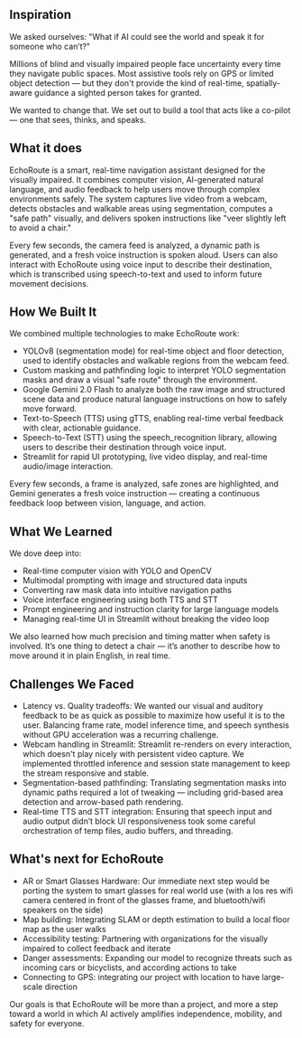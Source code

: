 ## Inspiration
We asked ourselves:
"What if AI could see the world and speak it for someone who can’t?"

Millions of blind and visually impaired people face uncertainty every time they navigate public spaces. Most assistive tools rely on GPS or limited object detection — but they don't provide the kind of real-time, spatially-aware guidance a sighted person takes for granted.

We wanted to change that.
We set out to build a tool that acts like a co-pilot — one that sees, thinks, and speaks.

## What it does

EchoRoute is a smart, real-time navigation assistant designed for the visually impaired. It combines computer vision, AI-generated natural language, and audio feedback to help users move through complex environments safely. The system captures live video from a webcam, detects obstacles and walkable areas using segmentation, computes a "safe path" visually, and delivers spoken instructions like "veer slightly left to avoid a chair."

Every few seconds, the camera feed is analyzed, a dynamic path is generated, and a fresh voice instruction is spoken aloud. Users can also interact with EchoRoute using voice input to describe their destination, which is transcribed using speech-to-text and used to inform future movement decisions.

## How We Built It
We combined multiple technologies to make EchoRoute work:
* YOLOv8 (segmentation mode) for real-time object and floor detection, used to identify obstacles and walkable regions from the webcam feed.
* Custom masking and pathfinding logic to interpret YOLO segmentation masks and draw a visual "safe route" through the environment.
* Google Gemini 2.0 Flash to analyze both the raw image and structured scene data and produce natural language instructions on how to safely move forward.
* Text-to-Speech (TTS) using gTTS, enabling real-time verbal feedback with clear, actionable guidance.
* Speech-to-Text (STT) using the speech_recognition library, allowing users to describe their destination through voice input.
* Streamlit for rapid UI prototyping, live video display, and real-time audio/image interaction.

Every few seconds, a frame is analyzed, safe zones are highlighted, and Gemini generates a fresh voice instruction — creating a continuous feedback loop between vision, language, and action.

## What We Learned
We dove deep into:

* Real-time computer vision with YOLO and OpenCV
* Multimodal prompting with image and structured data inputs
* Converting raw mask data into intuitive navigation paths
* Voice interface engineering using both TTS and STT
* Prompt engineering and instruction clarity for large language models
* Managing real-time UI in Streamlit without breaking the video loop

We also learned how much precision and timing matter when safety is involved. It’s one thing to detect a chair — it’s another to describe how to move around it in plain English, in real time.

## Challenges We Faced
* Latency vs. Quality tradeoffs: We wanted our visual and auditory feedback to be as quick as possible to maximize how useful it is to the user. Balancing frame rate, model inference time, and speech synthesis without GPU acceleration was a recurring challenge.
* Webcam handling in Streamlit: Streamlit re-renders on every interaction, which doesn't play nicely with persistent video capture. We implemented throttled inference and session state management to keep the stream responsive and stable.
* Segmentation-based pathfinding: Translating segmentation masks into dynamic paths required a lot of tweaking — including grid-based area detection and arrow-based path rendering.
* Real-time TTS and STT integration: Ensuring that speech input and audio output didn’t block UI responsiveness took some careful orchestration of temp files, audio buffers, and threading.

## What's next for EchoRoute
* AR or Smart Glasses Hardware: Our immediate next step would be porting the system to smart glasses for real world use (with a los res wifi camera centered in front of the glasses frame, and bluetooth/wifi speakers on the side)
* Map building: Integrating SLAM or depth estimation to build a local floor map as the user walks
* Accessibility testing: Partnering with organizations for the visually impaired to collect feedback and iterate
* Danger assessments: Expanding our model to recognize threats such as incoming cars or bicyclists, and according actions to take
* Connecting to GPS: integrating our project with location to have large-scale direction

Our goals is that EchoRoute will be more than a project, and more a step toward a world in which AI actively amplifies independence, mobility, and safety for everyone. 
